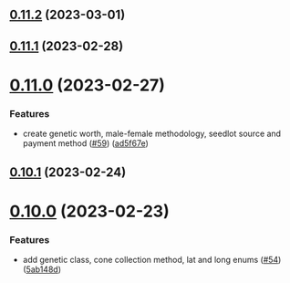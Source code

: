 ## [0.11.2](https://github.com/bcgov/nr-spar-backend/compare/v0.11.1...v0.11.2) (2023-03-01)



## [0.11.1](https://github.com/bcgov/nr-spar-backend/compare/v0.11.0...v0.11.1) (2023-02-28)



# [0.11.0](https://github.com/bcgov/nr-spar-backend/compare/v0.10.1...v0.11.0) (2023-02-27)


### Features

* create genetic worth, male-female methodology, seedlot source and payment method ([#59](https://github.com/bcgov/nr-spar-backend/issues/59)) ([ad5f67e](https://github.com/bcgov/nr-spar-backend/commit/ad5f67e8a2d012d037f6dda6b45f24da5bedafb8))



## [0.10.1](https://github.com/bcgov/nr-spar-backend/compare/v0.10.0...v0.10.1) (2023-02-24)



# [0.10.0](https://github.com/bcgov/nr-spar-backend/compare/v0.9.3...v0.10.0) (2023-02-23)


### Features

* add genetic class, cone collection method, lat and long enums ([#54](https://github.com/bcgov/nr-spar-backend/issues/54)) ([5ab148d](https://github.com/bcgov/nr-spar-backend/commit/5ab148d86a111614c785704cff116f20fa48a564))



